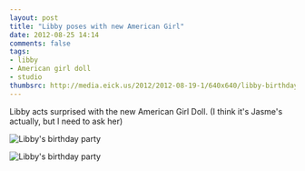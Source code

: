 ```yaml
---
layout: post
title: "Libby poses with new American Girl"
date: 2012-08-25 14:14
comments: false
tags: 
- libby
- American girl doll
- studio
thumbsrc: http://media.eick.us/2012/2012-08-19-1/640x640/libby-birthday-party--2012-06-03at09-44-40.jpg
---
```

Libby acts surprised with the new American Girl Doll.  (I think it's Jasme's actually, but I need to ask her)

![Libby's birthday party](http://media.eick.us/media/photographs/2012/2012-08-19-1/libby-birthday-party--2012-06-03at09-44-40.jpg)


![Libby's birthday party](http://media.eick.us/media/photographs/2012/2012-08-19-1/libby-birthday-party--2012-06-03at09-44-00.jpg)


